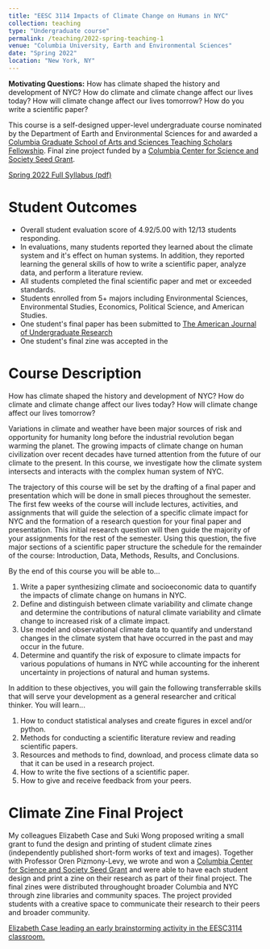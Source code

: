 ```yaml
---
title: "EESC 3114 Impacts of Climate Change on Humans in NYC"
collection: teaching
type: "Undergraduate course"
permalink: /teaching/2022-spring-teaching-1
venue: "Columbia University, Earth and Environmental Sciences"
date: "Spring 2022"
location: "New York, NY"
---
```


**Motivating Questions:** How has climate shaped the history and development of NYC? How do climate and climate change affect our lives today? How will climate change affect our lives tomorrow? How do you write a scientific paper?

This course is a self-designed upper-level undergraduate course nominated by the Department of Earth and Environmental Sciences for and awarded a [Columbia Graduate School of Arts and Sciences Teaching Scholars Fellowship](https://www.gsas.columbia.edu/content/gsas-teaching-scholars-program). Final zine project funded by a [Columbia Center for Science and Society Seed Grant](https://scienceandsociety.columbia.edu/content/2022-seed-grants).

[Spring 2022 Full Syllabus (pdf)](../files/EESC3114Syllabus.pdf)

Student Outcomes
======
* Overall student evaluation score of 4.92/5.00 with 12/13 students responding.
* In evaluations, many students reported they learned about the climate system and it's effect on human systems. In addition, they reported learning the general skills of how to write a scientific paper, analyze data, and perform a literature review.
* All students completed the final scientific paper and met or exceeded standards.
* Students enrolled from 5+ majors including Environmental Sciences, Environmental Studies, Economics, Political Science, and American Studies.
* One student's final paper has been submitted to [The American Journal of Undergraduate Research](http://www.ajuronline.org/)
* One student's final zine was accepted in the 

Course Description
======
How has climate shaped the history and development of NYC? How do climate and climate change affect our lives today? How will climate change affect our lives tomorrow?

Variations in climate and weather have been major sources of risk and opportunity for humanity long before the industrial revolution began warming the planet. The growing impacts of climate change on human civilization over recent decades have turned attention from the future of our climate to the present. In this course, we investigate how the climate system intersects and interacts with the complex human system of NYC.

The trajectory of this course will be set by the drafting of a final paper and presentation which will be done in small pieces throughout the semester. The first few weeks of the course will include lectures, activities, and assignments that will guide the selection of a specific climate impact for NYC and the formation of a research question for your final paper and presentation. This initial research question will then guide the majority of your assignments for the rest of the semester. Using this question, the five major sections of a scientific paper structure the schedule for the remainder of the course: Introduction, Data, Methods, Results, and Conclusions. 

By the end of this course you will be able to...
1. Write a paper synthesizing climate and socioeconomic data to quantify the impacts of climate change on humans in NYC.
2. Define and distinguish between climate variability and climate change and determine the contributions of natural climate variability and climate change to increased risk of a climate impact.
3. Use model and observational climate data to quantify and understand changes in the climate system that have occurred in the past and may occur in the future.
4. Determine and quantify the risk of exposure to climate impacts for various populations of humans in NYC while accounting for the inherent uncertainty in projections of natural and human systems.


In addition to these objectives, you will gain the following transferrable skills that will serve your development as a general researcher and critical thinker. You will learn...
1. How to conduct statistical analyses and create figures in excel and/or python.
2. Methods for conducting a scientific literature review and reading scientific papers.
3. Resources and methods to find, download, and process climate data so that it can be used in a research project.
4. How to write the five sections of a scientific paper.
5. How to give and receive feedback from your peers.

Climate Zine Final Project
======

My colleagues Elizabeth Case and Suki Wong proposed writing a small grant to fund the design and printing of student climate zines (independently published short-form works of text and images). Together with Professor Oren Pizmony-Levy, we wrote and won a [Columbia Center for Science and Society Seed Grant](https://scienceandsociety.columbia.edu/content/2022-seed-grants) and were able to have each student design and print a zine on their research as part of their final project. The final zines were distributed throughought broader Columbia and NYC through zine libraries and community spaces. The project provided students with a creative space to communicate their research to their peers and broader community. 

[Elizabeth Case leading an early brainstorming activity in the EESC3114 classroom.](../files/zinePhoto.jpg)


